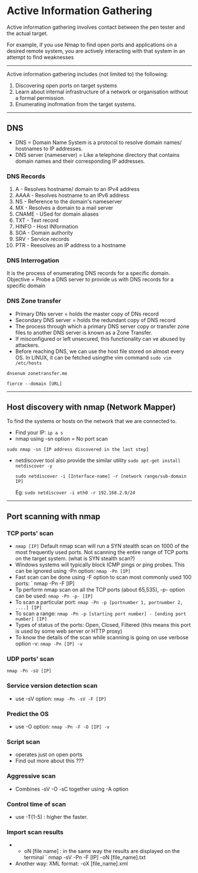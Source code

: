 # Active Information Gathering

Active information gathering involves contact between the pen tester and the actual target.

For example, if you use Nmap to find open ports and applications on a desired remote system, you are actively interacting with that system in an attempt to find weaknesses
***

Active information gathering includes (not limited to) the following:
1. Discovering open ports on target systems
2. Learn about internal infrastructure of a network or organisation without a formal permission.
3. Enumerating inofrmation from the target systems.

***

## DNS
* DNS = Domain Name System is a protocol to resolve domain names/ hostnames to IP addresses.
* DNS server (nameserver) = Like a telephone directory that contains domain names and their corresponding IP addresses.

### DNS Records
1. A - Resolves hostname/ domain to an IPv4 address
2. AAAA - Resolves hostname to an IPv6 address
3. NS - Reference to the domain's nameserver
4. MX - Resolves a domain to a mail server
5. CNAME - USed for domain aliases
6. TXT - Text record
7. HINFO - Host INformation
8. SOA - Domain authority
9. SRV - Service records
10. PTR - Reesolves an IP address to a hostname

### DNS Interrogation
It is the process of enumerating DNS records for a specific domain.
Objective =  Probe a DNS server to provide us with DNS records for a specific domain

### DNS Zone transfer
* Primary DNs server = holds the master copy of DNs record
* Secondary DNS server = holds the redundant copy of DNS record
* The process through which a primary DNS server copy or transfer zone files to another DNS server is known as a Zone Transfer.
* If misconfigured or left unsecured, this functionality can ve abused by attackers.
* Before reaching DNS, we can use the host file stored on almost every OS. In LINUX, it can be fetched usingthe vim command `sudo vim /etc/hosts `

` dnsenum zonetransfer.me `

` fierce --domain [URL] `

***

## Host discovery with nmap (Network Mapper)

To find the systems or hosts on the network that we are connected to.

* Find your IP: ` ip a s `
* nmap using -sn option = No port scan

` sudo nmap -sn [IP address discovered in the last step] `

* netdiscover tool also provide the similar utility
  ` sudo apt-get install netdiscover -y `
  
  ` sudo netdiscover -i [Interface-name] -r [network range/sub-domain IP] `

  Eg: ` sudo netdiscover -i eth0 -r 192.168.2.0/24 `

***

## Port scanning with nmap 

### TCP ports' scan

* ` nmap [IP] ` Default nmap scan will run a SYN stealth scan on 1000 of the most frequently used ports. Not scanning the entire range of TCP ports on the target system. (what is SYN stealth scan?)
*  Windows systems will typically block ICMP pings or ping probes. This can be ignored using -Pn option:
  ` nmap -Pn [IP] `
* Fast scan can be done using -F option to scan most commonly used 100 ports:
  ` nmap -Pn -F [IP]
*  Tp perform nmap scan on all the TCP ports (about 65,535), -p- option can be used:
  ` nmap -Pn -p- [IP] `
* To scan a particular port:
  ` nmap -Pn -p [portnumber 1, portnumber 2, ....] [IP] `
* To scan a range:
  ` nmap -Pn -p [starting port number] - [ending port number] [IP] `
* Types of status of the ports: Open, Closed, Filtered (this means this port is used by some web server or HTTP proxy)
* To know the details of the scan while scanning is going on use verbose option -v:
  ` nmap -Pn [IP] -v `

### UDP ports' scan
` nmap -Pn -sU [IP] `

### Service version detection scan
* use -sV option:
  ` nmap -Pn -sV -F [IP] `

### Predict the OS 
* use -O option:
  ` nmap -Pn -F -O [IP] -v `

### Script scan
* operates just on open ports
* Find out more about this ???

### Aggressive scan
* Combines -sV -O -sC together using -A option

### Control time of scan
* use -T(1-5) : higher the faster.

### Import scan results
* - oN [file name] : in the same way the results are displayed on the terminal
  ` nmap -sV  -Pn -F [IP] -oN [file_name].txt
* Another way: XML format:  -oX [file_name].xml
